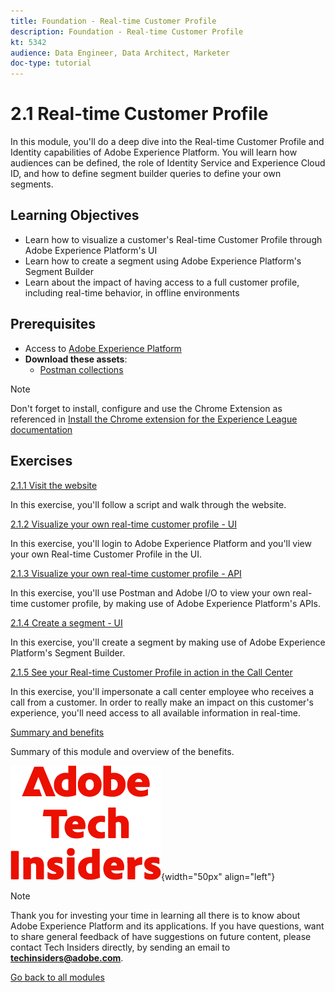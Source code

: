 ```yaml
---
title: Foundation - Real-time Customer Profile
description: Foundation - Real-time Customer Profile
kt: 5342
audience: Data Engineer, Data Architect, Marketer
doc-type: tutorial
---
```

# 2.1 Real-time Customer Profile

In this module, you'll do a deep dive into the Real-time Customer Profile and Identity capabilities of Adobe Experience Platform. You will learn how audiences can be defined, the role of Identity Service and Experience Cloud ID, and how to define segment builder queries to define your own segments.

## Learning Objectives

- Learn how to visualize a customer's Real-time Customer Profile through Adobe Experience Platform's UI
- Learn how to create a segment using Adobe Experience Platform's Segment Builder
- Learn about the impact of having access to a full customer profile, including real-time behavior, in offline environments

## Prerequisites

- Access to [Adobe Experience Platform](https://experience.adobe.com/platform)
- **Download these assets**: 
  - [Postman collections](./../../../../assets/postman/postman_profile.zip)

>[!NOTE]
>
>Don't forget to install, configure and use the Chrome Extension as referenced in [Install the Chrome extension for the Experience League documentation](../../gettingstarted/gettingstarted/ex1.md)

## Exercises

[2.1.1 Visit the website](./ex1.md)

In this exercise, you'll follow a script and walk through the website.

[2.1.2 Visualize your own real-time customer profile - UI](./ex2.md)

In this exercise, you'll login to Adobe Experience Platform and you'll view your own Real-time Customer Profile in the UI.

[2.1.3 Visualize your own real-time customer profile - API](./ex3.md)

In this exercise, you'll use Postman and Adobe I/O to view your own real-time customer profile, by making use of Adobe Experience Platform's APIs.

[2.1.4 Create a segment - UI](./ex4.md)

In this exercise, you'll create a segment by making use of Adobe Experience Platform's Segment Builder.

[2.1.5 See your Real-time Customer Profile in action in the Call Center](./ex5.md)

In this exercise, you'll impersonate a call center employee who receives a call from a customer. In order to really make an impact on this customer's experience, you'll need access to all available information in real-time.

[Summary and benefits](./summary.md)

Summary of this module and overview of the benefits.

![Tech Insiders](./../../../../assets/images/techinsiders.png){width="50px" align="left"}

>[!NOTE]
>
>Thank you for investing your time in learning all there is to know about Adobe Experience Platform and its applications. If you have questions, want to share general feedback of have suggestions on future content, please contact Tech Insiders directly, by sending an email to **techinsiders@adobe.com**.

[Go back to all modules](./../../../../overview.md)
